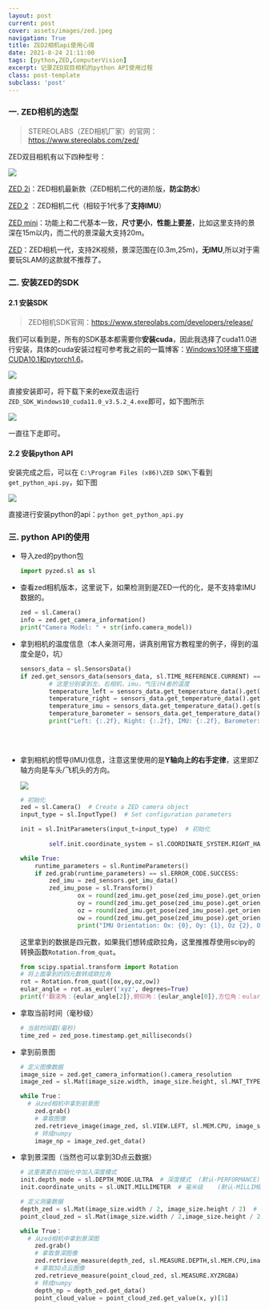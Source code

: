 ```yaml
---
layout: post
current: post
cover: assets/images/zed.jpeg
navigation: True
title: ZED2相机api使用心得
date: 2021-8-24 21:11:00
tags: [python,ZED,ComputerVision]
excerpt: 记录ZED双目相机的python API使用过程
class: post-template
subclass: 'post'
---
```



### 一. ZED相机的选型

> STEREOLABS（ZED相机厂家）的官网：https://www.stereolabs.com/zed/

ZED双目相机有以下四种型号：

![](https://raw.githubusercontent.com/yy2lyx/picgo/admin/img/zed_1.png)

[ZED 2i](https://www.stereolabs.com/zed-2i/)：ZED相机最新款（ZED相机二代的进阶版，**防尘防水**）

[ZED 2](https://www.stereolabs.com/zed-2i/) ：ZED相机二代（相较于1代多了**支持IMU**）

[ZED mini](https://www.stereolabs.com/zed-mini/)：功能上和二代基本一致，**尺寸更小**，**性能上要差**，比如这里支持的景深在15m以内，而二代的景深最大支持20m。

[ZED](https://www.stereolabs.com/zed/)：ZED相机一代，支持2K视频，景深范围在(0.3m,25m)，**无IMU**,所以对于需要玩SLAM的这款就不推荐了。

### 二. 安装ZED的SDK

#### 2.1 安装SDK

> ZED相机SDK官网：https://www.stereolabs.com/developers/release/

我们可以看到是，所有的SDK基本都需要你**安装cuda**，因此我选择了cuda11.0进行安装，具体的cuda安装过程可参考我之前的一篇博客：[Windows10环境下搭建CUDA10.1和pytorch1.6](https://www.lixiaofei2yy.website/windows10%E7%8E%AF%E5%A2%83%E4%B8%8B%E6%90%AD%E5%BB%BAcuda10.1%E5%92%8Cpytorch1.6)。

![](https://raw.githubusercontent.com/yy2lyx/picgo/admin/img/zed_2.png)

直接安装即可，将下载下来的exe双击运行`ZED_SDK_Windows10_cuda11.0_v3.5.2_4.exe`即可，如下图所示

![](https://raw.githubusercontent.com/yy2lyx/picgo/admin/img/zed_3.png)

一直往下走即可。

#### 2.2 安装python API

安装完成之后，可以在 `C:\Program Files (x86)\ZED SDK\`下看到`get_python_api.py`，如下图

![](https://raw.githubusercontent.com/yy2lyx/picgo/admin/img/zed_4.png)

直接进行安装python的api：`python get_python_api.py`

### 三. python API的使用

* 导入zed的python包

  ```python
  import pyzed.sl as sl
  ```

* 查看zed相机版本，这里说下，如果检测到是ZED一代的化，是不支持拿IMU数据的。

  ```python
  zed = sl.Camera()
  info = zed.get_camera_information()
  print("Camera Model: " + str(info.camera_model))
  ```

* 拿到相机的温度信息（本人亲测可用，讲真别用官方教程里的例子，得到的温度全是0，坑）
    ```python
    sensors_data = sl.SensorsData()
    if zed.get_sensors_data(sensors_data, sl.TIME_REFERENCE.CURRENT) == sl.ERROR_CODE.SUCCESS:
        	# 这里分别拿到左、右相机，imu，气压计4者的温度
        	temperature_left = sensors_data.get_temperature_data().get(sl.SENSOR_LOCATION.ONBOARD_LEFT)
            temperature_right = sensors_data.get_temperature_data().get(sl.SENSOR_LOCATION.ONBOARD_RIGHT)
            temperature_imu = sensors_data.get_temperature_data().get(sl.SENSOR_LOCATION.IMU)
            temperature_barometer = sensors_data.get_temperature_data().get(sl.SENSOR_LOCATION.BAROMETER)
            print("Left: {:.2f}, Right: {:.2f}, IMU: {:.2f}, Barometer: {:.2f}\r\n".format(temperature_left,
                                                                                           temperature_right,
                                                                                           temperature_imu,
                                                                                      temperature_barometer))
    ```


* 拿到相机的惯导(IMU)信息，注意这里使用的是**Y轴向上的右手定律**，这里即Z轴方向是车头/飞机头的方向。

  ![](https://raw.githubusercontent.com/yy2lyx/picgo/admin/img/zed_5.png)

  ```python
  # 初始化
  zed = sl.Camera()  # Create a ZED camera object
  input_type = sl.InputType()  # Set configuration parameters
  
  init = sl.InitParameters(input_t=input_type)  # 初始化
          
          self.init.coordinate_system = sl.COORDINATE_SYSTEM.RIGHT_HANDED_Y_UP  # 右手定律Y轴向上
  
  while True:
      runtime_parameters = sl.RuntimeParameters()
      if zed.grab(runtime_parameters) == sl.ERROR_CODE.SUCCESS:
          zed_imu = zed_sensors.get_imu_data()
          zed_imu_pose = sl.Transform()
                  ox = round(zed_imu.get_pose(zed_imu_pose).get_orientation().get()[0], 3)
                  oy = round(zed_imu.get_pose(zed_imu_pose).get_orientation().get()[1], 3)
                  oz = round(zed_imu.get_pose(zed_imu_pose).get_orientation().get()[2], 3)
                  ow = round(zed_imu.get_pose(zed_imu_pose).get_orientation().get()[3], 3)
                  print("IMU Orientation: Ox: {0}, Oy: {1}, Oz {2}, Ow: {3}\n".format(ox, oy, oz, ow))
  ```
  这里拿到的数据是四元数，如果我们想转成欧拉角，这里推推荐使用scipy的转换函数`Rotation.from_quat`。

  ```python
  from scipy.spatial.transform import Rotation
  # 将上面拿到的四元数转成欧拉角
  rot = Rotation.from_quat([ox,oy,oz,ow])
  eular_angle = rot.as_euler('xyz', degrees=True)
  print(f'翻滚角：{eular_angle[2]},俯仰角：{eular_angle[0]},方位角：eular_angle[1]')
  ```

* 拿取当前时间（毫秒级）

  ```python
  # 当前时间戳(毫秒)
  time_zed = zed_pose.timestamp.get_milliseconds()
  ```

* 拿到前景图

  ```python
  # 定义图像数据
  image_size = zed.get_camera_information().camera_resolution
  image_zed = sl.Mat(image_size.width, image_size.height, sl.MAT_TYPE.U8_C4)
  
  while True：
  	# 从zed相机中拿到前景图
      zed.grab()
      # 拿取图像
      zed.retrieve_image(image_zed, sl.VIEW.LEFT, sl.MEM.CPU, image_size)
      # 转成numpy
      image_np = image_zed.get_data()
  ```

* 拿到景深图（当然也可以拿到3D点云数据）

  ```python
  # 这里需要在初始化中加入深度模式
  init.depth_mode = sl.DEPTH_MODE.ULTRA  # 深度模式  (默认-PERFORMANCE)
  init.coordinate_units = sl.UNIT.MILLIMETER  # 毫米级    (默认-MILLIMETER)
  
  # 定义测量数据
  depth_zed = sl.Mat(image_size.width / 2, image_size.height / 2)  # 16位进行保存
  point_cloud_zed = sl.Mat(image_size.width / 2,image_size.height / 2)
  
  while True：
  	# 从zed相机中拿到景深图
      zed.grab()
      # 拿取景深图像
      zed.retrieve_measure(depth_zed, sl.MEASURE.DEPTH,sl.MEM.CPU,image_size)
      # 拿取3D点云图像
      zed.retrieve_measure(point_cloud_zed, sl.MEASURE.XYZRGBA)
      # 转成numpy
      depth_np = depth_zed.get_data()
      point_cloud_value = point_cloud_zed.get_value(x, y)[1]
  ```



